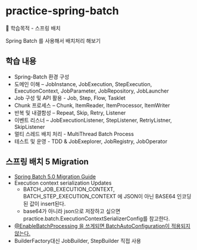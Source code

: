 # practice-spring-batch
🧨 학습목적 - 스프링 배치

Spring Batch 를 사용해서 배치처리 해보기

## 학습 내용

- Spring-Batch 환경 구성
- 도메인 이해 – JobInstance, JobExecution, StepExecution, ExecutionContext, JobParameter, JobRepository, JobLauncher
- Job 구성 및 API 활용 - Job, Step, Flow, Tasklet
- Chunk 프로세스 – Chunk, ItemReader, ItemProcessor, ItemWriter
- 반복 및 내결함성 – Repeat, Skip, Retry, Listener
- 이벤트 리스너 – JobExecutionListener, StepListener, RetriyListner, SkipListener
- 멀티 스레드 배치 처리 - MultiThread Batch Process
- 테스트 및 운영 - TDD & JobExeplorer, JobRegistry, JobOperator

## 스프링 배치 5 Migration

- [Spring Batch 5.0 Migration Guide](https://github.com/spring-projects/spring-batch/wiki/Spring-Batch-5.0-Migration-Guide)
- Execution context serialization Updates
  - BATCH_JOB_EXECUTION_CONTEXT, BATCH_STEP_EXECUTION_CONTEXT 에 JSON이 아닌 BASE64 인코딩된 값이 insert된다.
  - base64가 아니라 json으로 저장하고 싶으면 practice.batch.ExecutionContextSerializerConfig를 참고한다.
- [@EnableBatchProcessing 을 쓰게되면 BatchAutoConfiguration이 적용되지 않는다.](https://umbum.dev/1320/)
- BuilderFactory대신 JobBuilder, StepBuilder 직접 사용
